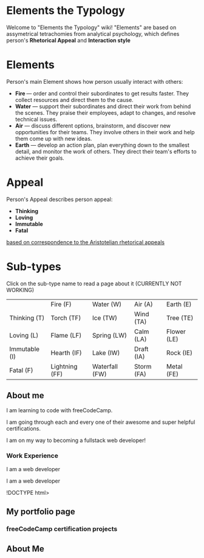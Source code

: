 # Elements the Typology
Welcome to "Elements the Typology" wiki!
"Elements" are based on assymetrical tetrachomies from analytical psychology, which defines person's <b>Rhetorical Appeal</b> and <b>Interaction style</b>

<h1> Elements </h1>
Person's main Element shows how person usually interact with others:
<ul> <li><b> Fire </b> — order and control their subordinates to get results faster. They collect resources and direct them to the cause. </li> <li> <b>Water</b> —  support their subordinates and direct their work from behind the scenes. They praise their employees, adapt to changes, and resolve technical issues. </li> <li> <b>Air</b> — discuss different options, brainstorm, and discover new opportunities for their teams. They involve others in their work and help them come up with new ideas. </li> <li> <b>Earth</b> —  develop an action plan, plan everything down to the smallest detail, and monitor the work of others. They direct their team's efforts to achieve their goals. </li>  </ul>
<h1> Appeal </h1>
Person's Appeal describes person appeal:
<ul> <li><b> Thinking </b> </li> <li> <b>Loving</b> </li> <li> <b>Immutable</b> </li> <li> <b>Fatal</b> </li>  </ul>

<u>based on correspondence to the Aristotelian rhetorical appeals</u>

<h1>Sub-types</h1>

Click on the sub-type name to read a page about it (CURRENTLY NOT WORKING)
<table><tbody>
  <tr>
    <td></td>
    <td>Fire (F)</td>
    <td>Water (W)</td>
    <td>Air (A)</td>
    <td>Earth (E)</td>
  </tr>
  <tr>
    <td>Thinking (T)</td>
    <td>Torch (TF) </td>
    <td>Ice (TW)</td>
    <td>Wind (TA) </td>
    <td>  Tree (TE)</td>
  </tr>
  <tr>
    <td>Loving (L)</td>
    <td>Flame (LF)</td>
    <td>Spring (LW)</td>
    <td>Calm (LA)</td>
    <td>Flower (LE)</td>
  </tr>
  <tr>
    <td>Immutable (I)</td>
    <td>Hearth (IF)</td>
    <td>Lake (IW)</td>
    <td>Draft (IA)</td>
    <td>Rock (IE)</td>
  </tr>
  <tr>
    <td>Fatal (F)</td>
    <td>Lightning (FF)</td>
    <td>Waterfall (FW)</td>
    <td>Storm (FA)</td>
    <td>Metal (FE)</td>
  </tr>
</tbody>
</table>

<!-- I am a comment! -->



<!DOCTYPE html>
<html lang="en">
<head>
    <meta charset="UTF-8">
    <meta http-equiv="X-UA-Compatible" content="IE=edge">
    <meta name="viewport" content="width=device-width, initial-scale=1.0">
    <title>Document</title>
</head>
<body>
    <!-- Add the navbar here -->
    <h2>About me</h2>
    <p>I am learning to code with freeCodeCamp.</p>
    <p>I am going through each and every one of their awesome and super helpful  certifications. </p>
    <p>I am on my way to becoming a fullstack web developer!</p>
    <h3>Work Experience</h3>
</body>
</html>



<!DOCTYPE html>
<html lang="en">
<head>
    <meta charset="UTF-8">
    <meta http-equiv="X-UA-Compatible" content="IE=edge">
    <meta name="viewport" content="width=device-width, initial-scale=1.0">
    <title>Document</title>
</head>
<body>
    <section class="contact">
    </section> <!--closing tag of contact section is here-->
</body>
</html>



<!DOCTYPE html>
<html lang="en">
<head>
    <meta charset="UTF-8">
    <meta http-equiv="X-UA-Compatible" content="IE=edge">
    <meta name="viewport" content="width=device-width, initial-scale=1.0">
    <title>Document</title>
</head>
<body>
    <p>I am <!--going to be--> a web developer</p>
</body>
</html>



<!DOCTYPE html>
<html lang="en">
<head>
    <meta charset="UTF-8">
    <meta http-equiv="X-UA-Compatible" content="IE=edge">
    <meta name="viewport" content="width=device-width, initial-scale=1.0">
    <title>Document</title>
</head>
<body>
    <p>I am  a web developer</p>
    <!--This is going to be my portfolio.
    It will show off the projects that I'm most proud of.
    I could go on and on about what I want to add
    because I am writing a multi-line comment here-->
</body>
</html>



!DOCTYPE html>
<html lang="en">
<head>
    <meta charset="UTF-8">
    <meta http-equiv="X-UA-Compatible" content="IE=edge">
    <meta name="viewport" content="width=device-width, initial-scale=1.0">
    <title>Document</title>
</head>
<body>
    <h2>My portfolio page</h2>
    <h3>freeCodeCamp certification projects</h3>
    <!-- <section class="hero">
    </section>  -->
    <h2>About Me</h2>
</body>
</html>
